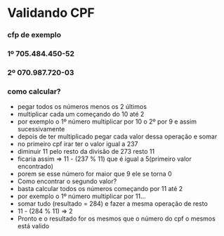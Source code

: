 # Validando CPF

### cfp de exemplo
### 1º 705.484.450-52 
### 2º 070.987.720-03

### como calcular?
* pegar todos os números menos os 2 últimos
* multiplicar cada um começando do 10 até 2
* por exemplo o 1º número multiplicar por 10 o 2º por 9 e assim sucessivamente
* depois de ter multiplicado pegar cada valor dessa operação e somar
* no primeiro cpf irar ter o valor igual a 237
* diminuir 11 pelo resto da divisão de 273 resto 11
* ficaria assim => 11 - (237 % 11) que é igual a 5(primeiro valor encontrado)
* porem se esse número for maior que 9 ele se torna 0
* Como encontrar o segundo valor?
* basta calcular todos os números começando por 11 até 2
* por exemplo o 1º número multiplicar por 11...
* somar tudo (resultado = 284) e fazer a mesma operação de resto
* 11 - (284 % 11) => 2
* Pronto e o resultado for os mesmos que o número do cpf o mesmos está valido

